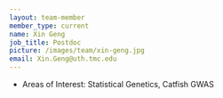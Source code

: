 ```yaml
---
layout: team-member
member_type: current
name: Xin Geng
job_title: Postdoc
picture: /images/team/xin-geng.jpg
email: Xin.Geng@uth.tmc.edu
---
```


- Areas of Interest: Statistical Genetics, Catfish GWAS
